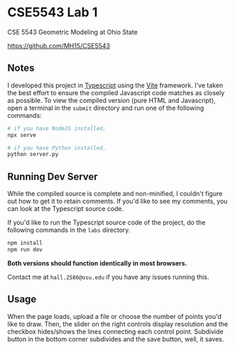 # CSE5543 Lab 1
CSE 5543 Geometric Modeling at Ohio State

https://github.com/MH15/CSE5543


## Notes

I developed this project in [Typescript](https://www.typescriptlang.org/) using the [Vite](https://vitejs.dev/) framework. I've taken the best effort to ensure the compiled Javascript code matches as closely as possible. To view the compiled version (pure HTML and Javascript), open a terminal in the `submit` directory and run one of the following commands:

```bash
# if you have NodeJS installed,
npx serve

# if you have Python installed,
python server.py
```

## Running Dev Server

While the compiled source is complete and non-minified, I couldn't figure out how to get it to retain comments. If you'd like to see my comments, you can look at the Typescript source code. 

If you'd like to run the Typescript source code of the project, do the following commands in the `labs` directory.

```bash
npm install
npm run dev
```

**Both versions should function identically in most browsers.**

Contact me at `hall.2586@osu.edu` if you have any issues running this.


## Usage

When the page loads, upload a file or choose the number of points you'd like to draw. Then, the slider on the right controls display resolution and the checkbox hides/shows the lines connecting each control point. Subdivide button in the bottom corner subdivides and the save button, well, it saves.